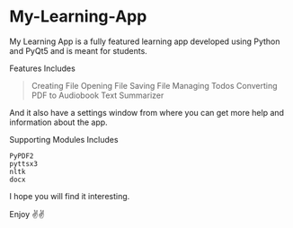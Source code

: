 # My-Learning-App

My Learning App is a fully featured learning app developed using Python and PyQt5 and is meant for students. 

Features Includes

> Creating File
> Opening File
> Saving File
> Managing Todos
> Converting PDF to Audiobook
> Text Summarizer

And it also have  a settings window from where you can get more help and information about the app.

Supporting Modules Includes

`PyPDF2`</br>
`pyttsx3`</br>
`nltk`</br> 
`docx`

I hope you will find it interesting.

Enjoy ✌✌
